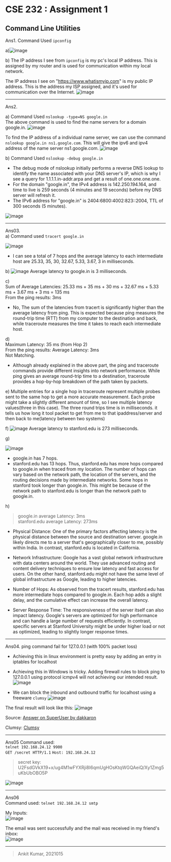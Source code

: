 # CSE 232 : Assignment 1
## Command Line Utilities

Ans1. Command Used `ipconfig` 

a)![image](Images/ipconfig.jpg)

b) The IP address I see from `ipconfig` is my pc's local IP address. This is assigned by my router and is used for communication within my local network.

The IP address I see on "https://www.whatismyip.com" is my public IP address. This is the address my ISP assigned, and it's used for communication over the Internet.
![image](Images/ipconfigb.jpg)

---

Ans2. 

a) Command Used `nslookup -type=NS google.in`  
The above command is used to find the name servers for a domain google.in. 
![image](Images/nslookup.jpg)

To find the IP address of a individual name server, we can use the command `nslookup google.in ns1.google.com`. This will give the ipv6 and ipv4 address of the name server ns1.google.com.
![image](Images/nslookup1.jpg)

b) Command Used `nslookup -debug google.in`

- The debug mode of nslookup initially performs a reverse DNS lookup to identify the name associated with your DNS server's IP, which is why I  see a query for 1.1.1.1.in-addr.arpa and get a result of one.one.one.one.  
- For the domain "google.in", the IPv4 address is 142.250.194.164, and time to live is 259 seconds (4 minutes and 19 seconds) before my DNS server will refresh it.  
- The IPv6 address for "google.in" is 2404:6800:4002:823::2004, TTL of 300 seconds (5 minutes).

![image](Images/nslookup2.jpg)

---

Ans03.   
a) Command used `tracert google.in`

![image](Images/tracert.jpg)

- I can see a total of 7 hops and the average latency to each intermediate host are 25.33, 35, 30, 32.67, 5.33, 3.67, 3 in milliseconds.

b) ![image](Images/ping.jpg)
Average latency to google.in is 3 milliseconds.

c)  
Sum of Average Latencies: 25.33 ms + 35 ms + 30 ms + 32.67 ms + 5.33 ms + 3.67 ms + 3 ms = 135 ms  
From the ping results: 3ms
- No, The sum of the latencies from tracert is significantly higher than the average latency from ping. This is expected because ping measures the round-trip time (RTT) from my computer to the destination and back, while traceroute measures the time it takes to reach each intermediate host.

d)  
Maximum Latency: 35 ms (from Hop 2)  
From the ping results:
Average Latency: 3ms  
Not Matching.
- Although already explained in the above part, the ping and traceroute commands provide different insights into network performance. While ping gives an average round-trip time to a destination, traceroute provides a hop-by-hop breakdown of the path taken by packets.   

e) Multiple entries for a single hop in traceroute represent multiple probes sent to the same hop to get a more accurate measurement. Each probe might take a slightly different amount of time, so I see multiple latency values(three in this case). The three round trips time is in milliseconds. it tells us how long it tool packet to get from me to that ipaddress/server and then back to me(latency between two systems)

f) 
![image](Images/ping_standford.jpg)
Average latency to stanford.edu is 273 milliseconds.

g)

![image](Images\tracert_stanford.jpg)  
- google.in has 7 hops.
- stanford.edu has 13 hops.
Thus, stanford.edu has more hops compared to google.in when traced from my location. The number of hops can vary based on the network path, the location of the servers, and the routing decisions made by intermediate networks. Some hops in stanford took longer than google.in. This might be because of the network path to stanford.edu is longer than the network path to google.in.

h)  
>google.in average Latency: 3ms  
>stanford.edu average Latency: 273ms

- Physical Distance: One of the primary factors affecting latency is the physical distance between the source and destination server. google.in likely directs me to a server that's geographically closer to me, possibly within India. In contrast, stanford.edu is located in California.

- Network Infrastructure: Google has a vast global network infrastructure with data centers around the world. They use advanced routing and content delivery techniques to ensure low latency and fast access for users. On the other hand, stanford.edu might not have the same level of global infrastructure as Google, leading to higher latencies.

- Number of Hops: As observed from the tracert results, stanford.edu has more intermediate hops compared to google.in. Each hop adds a slight delay, and the cumulative effect can increase the overall latency.

- Server Response Time: The responsiveness of the server itself can also impact latency. Google's servers are optimized for high performance and can handle a large number of requests efficiently. In contrast, specific servers at Stanford University might be under higher load or not as optimized, leading to slightly longer response times.

---

Ans04. ping command fail for 127.0.0.1 (with 100% packet loss)

- Achieving this in linux environment is pretty easy by adding an entry in iptables for localhost

- Achieving this in Windows is tricky. Adding firewall rules to block ping to 127.0.0.1 using protocol icmpv4 will not achieving our intended result.
![image](Images/blockip.jpg)

- We can block the inbound and outbound traffic for localhost using a freeware `clumsy` 
![image](Images/clumsy.jpg)

The final result will look like this:
![image](Images/blocklocalhost.jpg)

Source: [Answer on SuperUser by dakkaron](https://superuser.com/questions/1118881/how-do-you-disable-the-loopback-device-windows-10)

Clumsy: [Clumsy](https://github.com/jagt/clumsy)

---

Ans05
Command used:  
`telnet 192.168.24.12 9900`  
`GET /secret HTTP/1.1`
`Host: 192.168.24.12`

>secret key: U2FsdGVkX19+x/ug4M1wFYXRji8I6qmUgHOsKtqWGQAeiQ/Xy1Zmg5uKbUbOBO5P

![image](Images/05_secretkey.jpg)  


--- 
Ans06  
Command used: `telnet 192.168.24.12 smtp`  

My Inputs:  
![image](Images/06_input.jpg)

The email was sent successfully and the mail was received in my friend's inbox:  
![image](Images/06_mail.jpg)

---

>Ankit Kumar, 2021015



